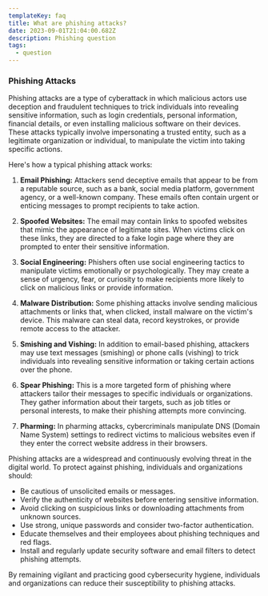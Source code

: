 ```yaml
---
templateKey: faq
title: What are phishing attacks?
date: 2023-09-01T21:04:00.682Z
description: Phishing question
tags:
  - question
---
```


### Phishing Attacks

Phishing attacks are a type of cyberattack in which malicious actors use deception and fraudulent techniques to trick individuals into revealing sensitive information, such as login credentials, personal information, financial details, or even installing malicious software on their devices. These attacks typically involve impersonating a trusted entity, such as a legitimate organization or individual, to manipulate the victim into taking specific actions.

Here's how a typical phishing attack works:

1. **Email Phishing:** Attackers send deceptive emails that appear to be from a reputable source, such as a bank, social media platform, government agency, or a well-known company. These emails often contain urgent or enticing messages to prompt recipients to take action.

2. **Spoofed Websites:** The email may contain links to spoofed websites that mimic the appearance of legitimate sites. When victims click on these links, they are directed to a fake login page where they are prompted to enter their sensitive information.

3. **Social Engineering:** Phishers often use social engineering tactics to manipulate victims emotionally or psychologically. They may create a sense of urgency, fear, or curiosity to make recipients more likely to click on malicious links or provide information.

4. **Malware Distribution:** Some phishing attacks involve sending malicious attachments or links that, when clicked, install malware on the victim's device. This malware can steal data, record keystrokes, or provide remote access to the attacker.

5. **Smishing and Vishing:** In addition to email-based phishing, attackers may use text messages (smishing) or phone calls (vishing) to trick individuals into revealing sensitive information or taking certain actions over the phone.

6. **Spear Phishing:** This is a more targeted form of phishing where attackers tailor their messages to specific individuals or organizations. They gather information about their targets, such as job titles or personal interests, to make their phishing attempts more convincing.

7. **Pharming:** In pharming attacks, cybercriminals manipulate DNS (Domain Name System) settings to redirect victims to malicious websites even if they enter the correct website address in their browsers.

Phishing attacks are a widespread and continuously evolving threat in the digital world. To protect against phishing, individuals and organizations should:

- Be cautious of unsolicited emails or messages.
- Verify the authenticity of websites before entering sensitive information.
- Avoid clicking on suspicious links or downloading attachments from unknown sources.
- Use strong, unique passwords and consider two-factor authentication.
- Educate themselves and their employees about phishing techniques and red flags.
- Install and regularly update security software and email filters to detect phishing attempts.

By remaining vigilant and practicing good cybersecurity hygiene, individuals and organizations can reduce their susceptibility to phishing attacks.


